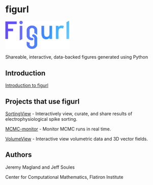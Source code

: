 # figurl

<img src="./figurl.png" width="200px" />

Shareable, interactive, data-backed figures generated using Python

## Introduction

[Introduction to figurl](https://github.com/magland/figurl/wiki/Introduction-to-Figurl)

## Projects that use figurl

[SortingView](https://github.com/magland/sortingview) - Interactively view, curate, and share results of electrophysiological spike sorting.

[MCMC-monitor](https://github.com/flatironinstitute/mcmc-monitor) - Monitor MCMC runs in real time.

[VolumeView](https://github.com/magland/volumeview) - Interactive view volumetric data and 3D vector fields.

## Authors

Jeremy Magland and Jeff Soules

Center for Computational Mathematics, Flatiron Institute
